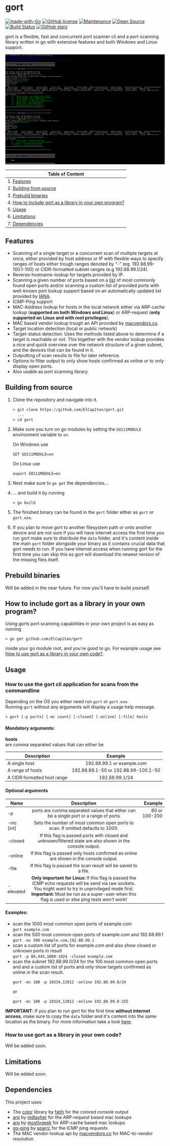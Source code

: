 # gort
[![made-with-Go](https://img.shields.io/badge/Made%20with-Go-1f425f.svg)](http://golang.org)
[![GitHub license](https://img.shields.io/github/license/ElCap1tan/gort.svg)](LICENSE)
[![Maintenance](https://img.shields.io/badge/Maintained%3F-yes-green.svg)](https://github.com/ElCap1tan/gort/graphs/commit-activity)
[![Open Source](https://badges.frapsoft.com/os/v1/open-source.png?v=103)](https://github.com/ElCap1tan/gort/)
[![Build Status](https://travis-ci.com/ElCap1tan/gort.svg?branch=master)](https://travis-ci.com/ElCap1tan/gort)
[![GitHub stars](https://img.shields.io/github/stars/ElCap1tan/gort?style=social&label=Star&maxAge=3600)](https://github.com/ElCap1tan/gort/stargazers/)  

gort is a flexible, fast and concurrent port scanner cli and a port scanning library written in go with extensive 
features and both Windows and Linux support.
  
![Console-Demo-Windows](assets/demo_windows.png)

| Table of Content                                                                                                 |
| -------------                                                                                                    |
| 1. [Features](#features)                                                                                         |
| 2. [Building from source](#building-from-source)                                                                 |
| 3. [Prebuild binaries](#prebuild-binaries)                                                                       |
| 4. [How to include gort as a library in your own program?](#how-to-include-gort-as-a-library-in-your-own-program) |
| 5. [Usage](#usage)                                                                                               |
| 6. [Limitations](#limitations)                                                                                   |
| 7. [Dependencies](#dependencies)                                                                                 |

## Features
- Scanning of a single target or a concurrent scan of multiple targets at once, either provided by host address or IP with flexible ways to specify 
  ranges of hosts either trough ranges denoted by "-" (eg. 192.88.99-100.1-100) or CIDR-formatted subnet ranges (e.g 192.88.99.1/24).
- Reverse-hostname-lookup for targets provided by IP.
- Scanning a given number of ports based on a 
  [list](https://docs.google.com/spreadsheets/d/1r_IriqmkTNPSTiUwii_hQ8Gwl2tfTUz8AGIOIL-wMIE/export?format=csv) 
  of most commonly found open ports and/or scanning a custom list of 
  provided ports with well-known port lookup support based on an automatically updated list provided by 
  [IANA](https://www.iana.org/assignments/service-names-port-numbers/service-names-port-numbers.xhtml).
- ICMP-Ping support
- MAC-Address lookup for hosts in the local network either via ARP-cache lookup (**supported on both Windows and Linux**) 
  or ARP-request (**only supported on Linux and with root privileges**).
- MAC based vendor lookup trough an API provided by [macvendors.co](http://macvendors.co/).
- Target location detection (local or public network)
- Target-status detection: Uses the methods listed above to determine if a target is reachable or not.
  This together with the vendor lookup provides a nice and quick overview over the network structure of a given 
  subnet, and the devices that can be found in it.
- Outputting of scan results to file for later reference.
- Options to filter output to only show hosts confirmed as online or to only display open ports.
- Also usable as port scanning library.

## Building from source
1. Clone the repository and navigate into it.
   ```
   > git clone https://github.com/ElCap1tan/gort.git
     ...
   > cd gort
   ```
2. Make sure you turn on go modules by setting the ```GO111MODULE``` environment variable to ```on```.  
     
   On Windows use
   ```
   SET GO111MODULE=on
   ```
   On Linux use
      ```
      export GO111MODULE=on
      ```
3. Next make sure to ```go get``` the dependencies...
4. ... and build it by running 
   ```
   > go build
   ```
5. The finished binary can be found in the ```gort``` folder either as ```gort``` or ```gort.exe```.
6. If you plan to move gort to another filesystem path or onto another device and are not sure if you will have internet 
   access the first time you run gort make sure to distribute the ```data``` folder, and it's content inside the main 
   ```gort``` folder alongside your binary as it contains crucial data that gort needs to run. If you have internet access
   when running gort for the first time you can skip this as gort will download the newest version of the missing files itself.

## Prebuild binaries
Will be added in the near future. For now you'll have to build yourself.

## How to include gort as a library in your own program?
Using gorts port scanning capabilities in your own project is as easy as running 
```
> go get github.com/ElCap1tan/gort
```
inside your go module root, and you're good to go. For example usage see 
[How to use gort as a library in your own code?](#how-to-use-gort-as-a-library-in-your-own-code).
## Usage
### How to use the gort cli application for scans from the commandline
Depending on the OS you either need run ```gort``` or ```gort.exe```.  
Running ```gort``` without any arguments will display a usage help message.

```
> gort [-p ports] [-mc count] [-closed] [-online] [-file] hosts
```
#### Mandatory arguments: 
**hosts**  
are comma separated values that can either be

| Description                 | Example                              |
| --------------------------- |:------------------------------------:|
| A single host               | 192.88.99.1 or example.com           |
| A range of hosts            | 192.88.99.1-50 or 192.88.99-100.1-50 |
| A CIDR formatted host range | 192.88.99.1/24                       |
#### Optional arguments
| Name          | Description           | Example  |
| ------------- |:---------------------------------------------------------------------------------------------------------:| -------------:|
| -p            | ports are comma separated values that either can be a single port or a range of ports                     | 80 or 100-200 |
| -mc [int]     | Sets the number of most common open ports to scan. If omitted defaults to 1000.                           |               |
| -closed       | If this flag is passed ports with closed and unknown/filtered state are also shown in the console output. |               |
| -online       | If this flag is passed only hosts confirmed as online are shown in the console output.                    |               |
| -file         | If this flag is passed the scan result will be saved to a file.                                           |               |
| -elevated     | **Only important for Linux:** If this flag is passed the ICMP echo requests will be send via raw sockets. You might want to try in unprivileged mode first. **Important:** Must be run as a super-user when this flag is used or else ping tests won't work! |               |

#### Examples:
- scan the 1000 most common open ports of example.com  
  ```gort example.com```  
- scan the 500 most common open ports of example.com and 192.88.99.1  
  ```gort -mc 500 example.com,192.88.99.1```  
- scan a custom list of ports for example.com and also show closed or unknown ports in result  
  ```gort -p 80,443,1000-1024 -closed example.com```  
- scan the subnet 192.88.99.0/24 for the 100 most common open ports and and a custom list of ports
  and only show targets confirmed as online in the scan result.  
  ```
  gort -mc 100 -p 10334,12012 -online 192.88.99.0/24  
  ```
  or 
  ``` 
  gort -mc 100 -p 10334,12012 -online 192.88.99.0-255  
  ```

**IMPORTANT**: If you plan to run gort for the first time **without internet access**, make sure to copy the ```data``` 
folder and it's content into the same location as the binary. For more information take a look [here](#building-from-source).
### How to use gort as a library in your own code?
Will be added soon.

## Limitations
Will be added soon.

## Dependencies
This project uses:
- The [color](https://github.com/fatih/color) library by [fatih](https://github.com/fatih) for the colored console output
- [arp](https://github.com/mdlayher/arp) by [mdlayher](https://github.com/mdlayher) for the ARP-request based mac lookups
- [arp](https://github.com/mostlygeek/arp) by [mostlygeek](https://github.com/mostlygeek) for ARP-cache based mac lookups
- [go-ping](https://github.com/sparrc/go-ping) by [sparrc](https://github.com/sparrc) for the ICMP ping requests
- The MAC vendor-lookup api by [macvendors.co](http://macvendors.co/) for MAC-to-vendor resolution
